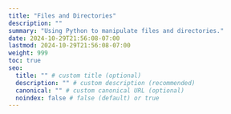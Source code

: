 ```yaml
---
title: "Files and Directories"
description: ""
summary: "Using Python to manipulate files and directories."
date: 2024-10-29T21:56:08-07:00
lastmod: 2024-10-29T21:56:08-07:00
weight: 999
toc: true
seo:
  title: "" # custom title (optional)
  description: "" # custom description (recommended)
  canonical: "" # custom canonical URL (optional)
  noindex: false # false (default) or true
---
```

